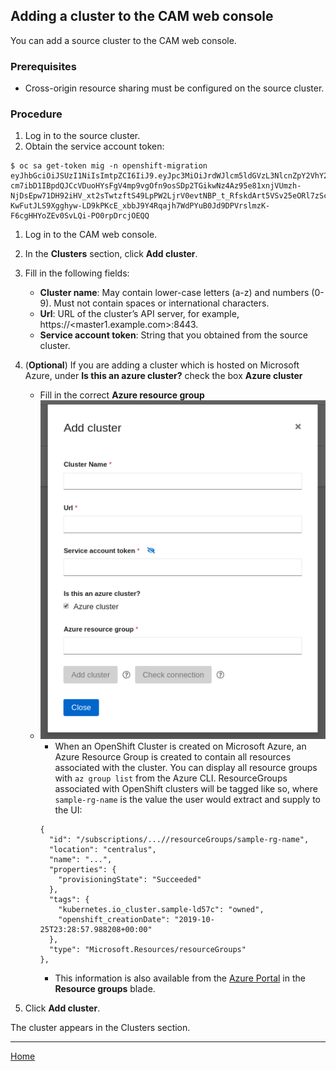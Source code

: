 ## Adding a cluster to the CAM web console
You can add a source cluster to the CAM web console.

### Prerequisites
* Cross-origin resource sharing must be configured on the source cluster.

### Procedure
1. Log in to the source cluster.
1. Obtain the service account token:
```
$ oc sa get-token mig -n openshift-migration
eyJhbGciOiJSUzI1NiIsImtpZCI6IiJ9.eyJpc3MiOiJrdWJlcm5ldGVzL3NlcnZpY2VhY2NvdW50Iiwia3ViZXJuZXRlcy5pby9zZXJ2aWNlYWNjb3VudC9uYW1lc3BhY2UiOiJtaWciLCJrdWJlcm5ldGVzLmlvL3NlcnZpY2VhY2NvdW50L3NlY3JldC5uYW1lIjoibWlnLXRva2VuLWs4dDJyIiwia3ViZXJuZXRlcy5pby9zZXJ2aWNlYWNjb3VudC9zZXJ2aWNlLWFjY291bnQubmFtZSI6Im1pZyIsImt1YmVybmV0ZXMuaW8vc2VydmljZWFjY291bnQvc2VydmljZS1hY2NvdW50LnVpZCI6ImE1YjFiYWMwLWMxYmYtMTFlOS05Y2NiLTAyOWRmODYwYjMwOCIsInN1YiI6InN5c3RlbTpzZXJ2aWNlYWNjb3VudDptaWc6bWlnIn0.xqeeAINK7UXpdRqAtOj70qhBJPeMwmgLomV9iFxr5RoqUgKchZRG2J2rkqmPm6vr7K-cm7ibD1IBpdQJCcVDuoHYsFgV4mp9vgOfn9osSDp2TGikwNz4Az95e81xnjVUmzh-NjDsEpw71DH92iHV_xt2sTwtzftS49LpPW2LjrV0evtNBP_t_RfskdArt5VSv25eORl7zScqfe1CiMkcVbf2UqACQjo3LbkpfN26HAioO2oH0ECPiRzT0Xyh-KwFutJLS9Xgghyw-LD9kPKcE_xbbJ9Y4Rqajh7WdPYuB0Jd9DPVrslmzK-F6cgHHYoZEv0SvLQi-PO0rpDrcjOEQQ
```
1. Log in to the CAM web console.
1. In the **Clusters** section, click **Add cluster**.
1. Fill in the following fields:
    * **Cluster name**: May contain lower-case letters (a-z) and numbers (0-9). Must not contain spaces or international characters.
    * **Url**: URL of the cluster’s API server, for example, https://<master1.example.com>:8443.
    * **Service account token**: String that you obtained from the source cluster.
1. (**Optional**) If you are adding a cluster which is hosted on Microsoft Azure, under **Is this an azure cluster?** check the box **Azure cluster**
    * Fill in the correct **Azure resource group**
    * ![Azure Cluster](./screenshots/cluster/azure.png)
        * When an OpenShift Cluster is created on Microsoft Azure, an Azure Resource Group is created to contain all resources associated with the cluster. You can display all resource groups with `az group list` from the Azure CLI. ResourceGroups associated with OpenShift clusters will be tagged like so, where `sample-rg-name` is the value the user would extract and supply to the UI:
        ```
        {
          "id": "/subscriptions/...//resourceGroups/sample-rg-name",
          "location": "centralus",
          "name": "...",
          "properties": {
            "provisioningState": "Succeeded"
          },
          "tags": {
            "kubernetes.io_cluster.sample-ld57c": "owned",
            "openshift_creationDate": "2019-10-25T23:28:57.988208+00:00"
          },
          "type": "Microsoft.Resources/resourceGroups"
        },
        ```
        * This information is also available from the [Azure Portal](https://portal.azure.com) in the **Resource groups** blade.

1. Click **Add cluster**.

The cluster appears in the Clusters section.

---
[Home](./README.md)
